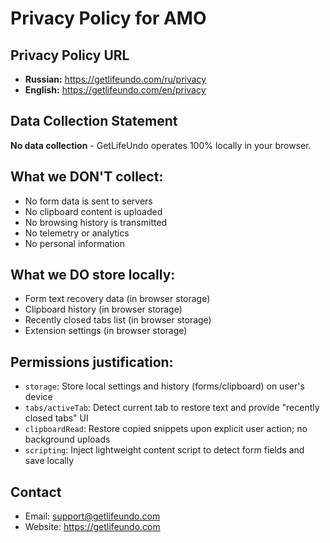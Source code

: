 # Privacy Policy for AMO

## Privacy Policy URL
- **Russian:** https://getlifeundo.com/ru/privacy
- **English:** https://getlifeundo.com/en/privacy

## Data Collection Statement
**No data collection** - GetLifeUndo operates 100% locally in your browser.

## What we DON'T collect:
- No form data is sent to servers
- No clipboard content is uploaded
- No browsing history is transmitted
- No telemetry or analytics
- No personal information

## What we DO store locally:
- Form text recovery data (in browser storage)
- Clipboard history (in browser storage)
- Recently closed tabs list (in browser storage)
- Extension settings (in browser storage)

## Permissions justification:
- `storage`: Store local settings and history (forms/clipboard) on user's device
- `tabs/activeTab`: Detect current tab to restore text and provide "recently closed tabs" UI
- `clipboardRead`: Restore copied snippets upon explicit user action; no background uploads
- `scripting`: Inject lightweight content script to detect form fields and save locally

## Contact
- Email: support@getlifeundo.com
- Website: https://getlifeundo.com

